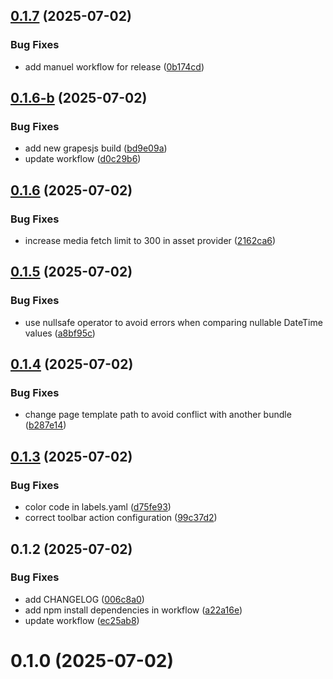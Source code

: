 ## [0.1.7](https://github.com/steeven-th/SuluGrapesJsBundle/compare/0.1.6-b...0.1.7) (2025-07-02)


### Bug Fixes

* add manuel workflow for release ([0b174cd](https://github.com/steeven-th/SuluGrapesJsBundle/commit/0b174cd4b3b54af3ff6cd749f6f7fca144dcf4a7))



## [0.1.6-b](https://github.com/steeven-th/SuluGrapesJsBundle/compare/0.1.6...0.1.6-b) (2025-07-02)


### Bug Fixes

* add new grapesjs build ([bd9e09a](https://github.com/steeven-th/SuluGrapesJsBundle/commit/bd9e09a10efe321d3305588c8194e196f5edeabf))
* update workflow ([d0c29b6](https://github.com/steeven-th/SuluGrapesJsBundle/commit/d0c29b66bb547f13c9ac203c127088895f44b2ed))



## [0.1.6](https://github.com/steeven-th/SuluGrapesJsBundle/compare/0.1.5...0.1.6) (2025-07-02)


### Bug Fixes

* increase media fetch limit to 300 in asset provider ([2162ca6](https://github.com/steeven-th/SuluGrapesJsBundle/commit/2162ca6d25feb5f9d06b6b1502fa20f1848d566f))



## [0.1.5](https://github.com/steeven-th/SuluGrapesJsBundle/compare/0.1.4...0.1.5) (2025-07-02)


### Bug Fixes

* use nullsafe operator to avoid errors when comparing nullable DateTime values ([a8bf95c](https://github.com/steeven-th/SuluGrapesJsBundle/commit/a8bf95c65fe6670dcad76745c81d88914a7a2bad))



## [0.1.4](https://github.com/steeven-th/SuluGrapesJsBundle/compare/0.1.3...0.1.4) (2025-07-02)


### Bug Fixes

* change page template path to avoid conflict with another bundle ([b287e14](https://github.com/steeven-th/SuluGrapesJsBundle/commit/b287e14521bccf0b21b9a0cec5c1cb310bba3e06))



## [0.1.3](https://github.com/steeven-th/SuluGrapesJsBundle/compare/0.1.2...0.1.3) (2025-07-02)


### Bug Fixes

* color code in labels.yaml ([d75fe93](https://github.com/steeven-th/SuluGrapesJsBundle/commit/d75fe938532e5d914392490bd665de90a4af2d55))
* correct toolbar action configuration ([99c37d2](https://github.com/steeven-th/SuluGrapesJsBundle/commit/99c37d298d8224e416d6d393debfa27aad1e17e3))



## 0.1.2 (2025-07-02)


### Bug Fixes

* add CHANGELOG ([006c8a0](https://github.com/steeven-th/SuluGrapesJsBundle/commit/006c8a0b482d4e0f2a18dba5b588f34ceb29e7e1))
* add npm install dependencies in workflow ([a22a16e](https://github.com/steeven-th/SuluGrapesJsBundle/commit/a22a16e8faf5c947e7080ceb724fd5c478836426))
* update workflow ([ec25ab8](https://github.com/steeven-th/SuluGrapesJsBundle/commit/ec25ab843e70f6321e1fb78b9995b5b175e3e627))



# 0.1.0 (2025-07-02)



